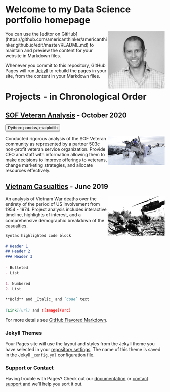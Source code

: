 # Welcome to my Data Science portfolio homepage

 <head>
    <meta charset="utf-8">
    <meta http-equiv="X-UA-Compatible" content="IE=edge">
    <meta name="viewport" content="width=device-width, initial-scale=1">
    <!-- load MUI -->
    <link href="//cdn.muicss.com/mui-0.10.3/css/mui.min.css" rel="stylesheet" type="text/css" />
    <script src="//cdn.muicss.com/mui-0.10.3/js/mui.min.js"></script>
  </head>
  

<p align="right">
  <img align="right" src="/images/Profile_pic.jpg" width="180" title="Profile">
</p> 
You can use the [editor on GitHub](https://github.com/americanthinker/americanthinker.github.io/edit/master/README.md) to maintain and preview the content for your website in Markdown files.

Whenever you commit to this repository, GitHub Pages will run [Jekyll](https://jekyllrb.com/) to rebuild the pages in your site, from the content in your Markdown files.

# Projects - in Chronological Order

## [SOF Veteran Analysis](https://github.com/americanthinker/SOF_Veteran_Analysis) - October 2020
<button class="mui-btn mui-btn--small mui-btn--raised">Python: pandas, matplotlib</button>
<p align="right">
  <img align="right" src="/images/NavySEALs.png" width="180" title="Profile">
</p> 
Conducted rigorous analysis of the SOF Veteran community as represented by a partner 503c non-profit veteran service organization. Provide CEO and staff with information allowing them to make decisions to improve offerings to veterans, change marketing strategies, and allocate resources effectively. 

## [Vietnam Casualties](https://github.com/americanthinker/W209/tree/master/FinalProject) - June 2019

<p align="right">
  <img align="right" src="/images/ia_drang.png" width="180" title="Profile">
</p> 

An analysis of Vietnam War deaths over the entirety of the period of US involvement from 1954 - 1974.  Project analysis includes interactive timeline, highlights of interest, and a comprehensive demographic breakdown of the casualties. 
  
    
      
      

```markdown
Syntax highlighted code block

# Header 1
## Header 2
### Header 3

- Bulleted
- List

1. Numbered
2. List

**Bold** and _Italic_ and `Code` text

[Link](url) and ![Image](src)
```

For more details see [GitHub Flavored Markdown](https://guides.github.com/features/mastering-markdown/).

### Jekyll Themes

Your Pages site will use the layout and styles from the Jekyll theme you have selected in your [repository settings](https://github.com/americanthinker/americanthinker.github.io/settings). The name of this theme is saved in the Jekyll `_config.yml` configuration file.

### Support or Contact

Having trouble with Pages? Check out our [documentation](https://docs.github.com/categories/github-pages-basics/) or [contact support](https://github.com/contact) and we’ll help you sort it out.
